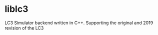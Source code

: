 # liblc3
LC3 Simulator backend written in C++. Supporting the original and 2019 revision of the LC3
